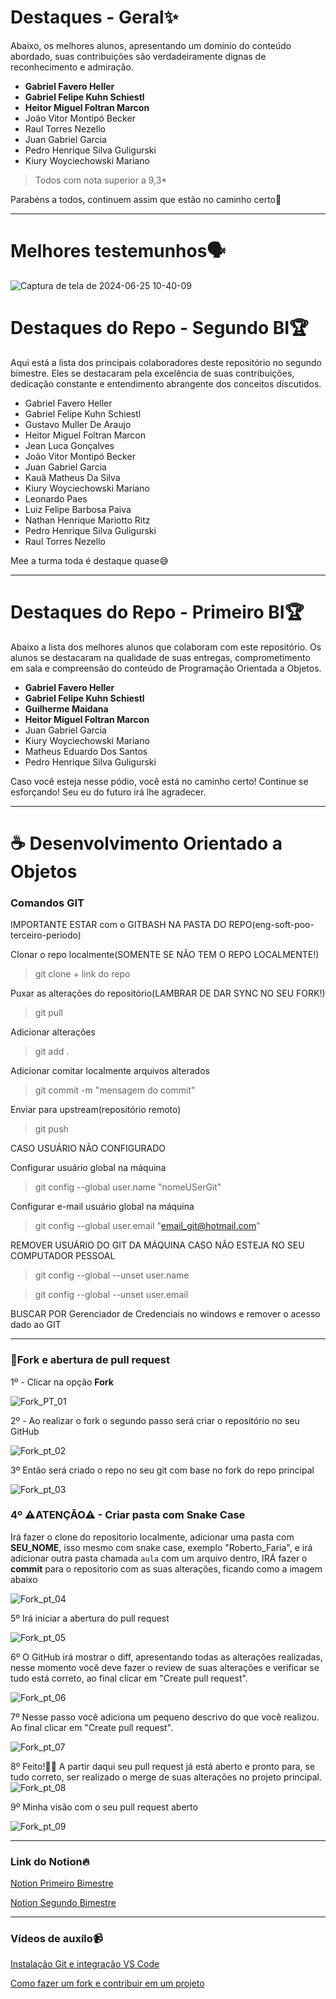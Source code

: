 # Destaques - Geral✨

Abaixo, os melhores alunos, apresentando um domínio do conteúdo abordado, suas contribuições são verdadeiramente dignas de reconhecimento e admiração.

* **Gabriel Favero Heller**
* **Gabriel Felipe Kuhn Schiestl**
* **Heitor Miguel Foltran Marcon**
* João Vitor Montipó Becker
* Raul Torres Nezello
* Juan Gabriel Garcia
* Pedro Henrique Silva Guligurski
* Kiury Woyciechowski Mariano

> Todos com nota superior a 9,3*

Parabéns a todos, continuem assim que estão no caminho certo🚀

---

# Melhores testemunhos🗣

![Captura de tela de 2024-06-25 10-40-09](https://github.com/Sandrolaxx/poo-terceiro-periodo-turma-c/assets/61207420/ee9fed14-8842-40a5-ad97-3b431f1b3620)

# Destaques do Repo - Segundo BI🏆

Aqui está a lista dos principais colaboradores deste repositório no segundo bimestre. Eles se destacaram pela excelência de suas contribuições, dedicação constante e entendimento abrangente dos conceitos discutidos.

* Gabriel Favero Heller
* Gabriel Felipe Kuhn Schiestl
* Gustavo Muller De Araujo
* Heitor Miguel Foltran Marcon
* Jean Luca Gonçalves
* João Vitor Montipó Becker
* Juan Gabriel Garcia
* Kauã Matheus Da Silva
* Kiury Woyciechowski Mariano
* Leonardo Paes
* Luiz Felipe Barbosa Paiva
* Nathan Henrique Mariotto Ritz
* Pedro Henrique Silva Guligurski
* Raul Torres Nezello

Mee a turma toda é destaque quase😅

---

# Destaques do Repo - Primeiro BI🏆

Abaixo a lista dos melhores alunos que colaboram com este repositório. Os alunos se destacaram na qualidade de suas entregas, comprometimento em sala e compreensão do conteúdo de Programação Orientada a Objetos.

* **Gabriel Favero Heller**
* **Gabriel Felipe Kuhn Schiestl**
* **Guilherme Maidana**
* **Heitor Miguel Foltran Marcon**
* Juan Gabriel Garcia
* Kiury Woyciechowski Mariano
* Matheus Eduardo Dos Santos
* Pedro Henrique Silva Guligurski

Caso você esteja nesse pódio, você está no caminho certo! Continue se esforçando! Seu eu do futuro irá lhe agradecer.

---

# ☕ Desenvolvimento Orientado a Objetos

### Comandos GIT

IMPORTANTE ESTAR com o GITBASH NA PASTA DO REPO(eng-soft-poo-terceiro-periodo)

Clonar o repo localmente(SOMENTE SE NÃO TEM O REPO LOCALMENTE!)
> git clone + link do repo

Puxar as alterações do repositório(LAMBRAR DE DAR SYNC NO SEU FORK!)
> git pull

Adicionar alterações
> git add .

Adicionar comitar localmente arquivos alterados
> git commit -m "mensagem do commit"

Enviar para upstream(repositório remoto)
> git push

CASO USUÁRIO NÃO CONFIGURADO

Configurar usuário global na máquina
> git config --global user.name "nomeUSerGit"

Configurar e-mail usuário global na máquina
> git config --global user.email "email_git@hotmail.com"

REMOVER USUÁRIO DO GIT DA MÁQUINA CASO NÃO ESTEJA NO SEU COMPUTADOR PESSOAL

> git config --global --unset user.name

> git config --global --unset user.email

BUSCAR POR Gerenciador de Credenciais no windows e remover o acesso dado ao GIT

---

### 🍴Fork e abertura de pull request

1º - Clicar na opção **Fork**

![Fork_PT_01](https://github.com/Sandrolaxx/frostNext/assets/61207420/a4287c9d-fa38-4182-bcde-faddf5fd0eaa)

2º - Ao realizar o fork o segundo passo será criar o repositório no seu GitHub

![Fork_pt_02](https://github.com/Sandrolaxx/frostNext/assets/61207420/ce0ef83f-e7db-49be-8178-a6db8218f080)

3º Então será criado o repo no seu git com base no fork do repo principal

![Fork_pt_03](https://github.com/Sandrolaxx/frostNext/assets/61207420/cbe8b4ce-4ac4-4421-8f7b-7edbea6aab0b)

### 4º ⚠ATENÇÃO⚠ - Criar pasta com Snake Case 
Irá fazer o clone do repositorio localmente, adicionar uma pasta com **SEU_NOME**, isso mesmo com snake case, exemplo "Roberto_Faria", e irá adicionar outra pasta chamada `aula` com um arquivo dentro, IRÁ fazer o **commit** para o repositorio com as suas alterações, ficando como a imagem abaixo

![Fork_pt_04](https://github.com/Sandrolaxx/frostNext/assets/61207420/409106ec-1b0a-496f-89b4-8fdd65cf74af)

5º Irá iniciar a abertura do pull request

![Fork_pt_05](https://github.com/Sandrolaxx/frostNext/assets/61207420/3965d2ca-3d9d-4f1c-a466-445ee15d3f65)

6º O GitHub irá mostrar o diff, apresentando todas as alterações realizadas, nesse momento você deve fazer o review de suas alterações e verificar se tudo está correto, ao final clicar em "Create pull request".

![Fork_pt_06](https://github.com/Sandrolaxx/frostNext/assets/61207420/1443cdcc-0ae8-4916-a8f9-c273a534cfc7)

7º Nesse passo você adiciona um pequeno descrivo do que você realizou. Ao final clicar em "Create pull request".

![Fork_pt_07](https://github.com/Sandrolaxx/frostNext/assets/61207420/24661c15-e838-45c9-b61b-b0cc120d5018)

8º Feito!🥳🎉 A partir daqui seu pull request já está aberto e pronto para, se tudo correto, ser realizado o merge de suas alterações no projeto principal.
![Fork_pt_08](https://github.com/Sandrolaxx/frostNext/assets/61207420/604aed94-78b8-4400-a83c-c127f5341335)

9º Minha visão com o seu pull request aberto

![Fork_pt_09](https://github.com/Sandrolaxx/frostNext/assets/61207420/c8ad8f66-e0f3-457d-aa21-cfb98af324e0)

---

### Link do Notion🔥

[Notion Primeiro Bimestre](https://maze-leaf-ed4.notion.site/Primeiro-Bimestre-POO-e42695e61eae4f4eaa1dac08f595d136?pvs=4)

[Notion Segundo Bimestre](https://maze-leaf-ed4.notion.site/Segundo-Bimestre-POO-na-pr-tica-ef00f12ee66440b5a8cce44162a208d7?pvs=4)

---

### Vídeos de auxílo📹

[Instalação Git e integração VS Code](https://www.youtube.com/watch?v=SXukHfaV-1o)

[Como fazer um fork e contribuir em um projeto](https://www.youtube.com/watch?v=DBiBWZ0dOww)

